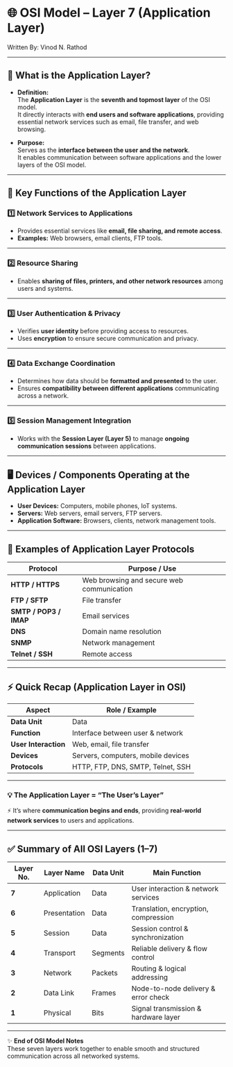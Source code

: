 # 🌐 OSI Model – Layer 7 (Application Layer)

Written By: Vinod N. Rathod  

---

## 📌 What is the Application Layer?

- **Definition:**  
  The **Application Layer** is the **seventh and topmost layer** of the OSI model.  
  It directly interacts with **end users and software applications**, providing essential network services such as email, file transfer, and web browsing.  

- **Purpose:**  
  Serves as the **interface between the user and the network**.  
  It enables communication between software applications and the lower layers of the OSI model.  

---

## 🔑 Key Functions of the Application Layer

### 1️⃣ Network Services to Applications  
- Provides essential services like **email, file sharing, and remote access**.  
- **Examples:** Web browsers, email clients, FTP tools.  

---

### 2️⃣ Resource Sharing  
- Enables **sharing of files, printers, and other network resources** among users and systems.  

---

### 3️⃣ User Authentication & Privacy  
- Verifies **user identity** before providing access to resources.  
- Uses **encryption** to ensure secure communication and privacy.  

---

### 4️⃣ Data Exchange Coordination  
- Determines how data should be **formatted and presented** to the user.  
- Ensures **compatibility between different applications** communicating across a network.  

---

### 5️⃣ Session Management Integration  
- Works with the **Session Layer (Layer 5)** to manage **ongoing communication sessions** between applications.  

---

## 🖥️ Devices / Components Operating at the Application Layer  
- **User Devices:** Computers, mobile phones, IoT systems.  
- **Servers:** Web servers, email servers, FTP servers.  
- **Application Software:** Browsers, clients, network management tools.  

---

## 📡 Examples of Application Layer Protocols  

| **Protocol** | **Purpose / Use** |
|---------------|-------------------|
| **HTTP / HTTPS** | Web browsing and secure web communication |
| **FTP / SFTP** | File transfer |
| **SMTP / POP3 / IMAP** | Email services |
| **DNS** | Domain name resolution |
| **SNMP** | Network management |
| **Telnet / SSH** | Remote access |

---

## ⚡ Quick Recap (Application Layer in OSI)

| **Aspect** | **Role / Example** |
|-------------|--------------------|
| **Data Unit** | Data |
| **Function** | Interface between user & network |
| **User Interaction** | Web, email, file transfer |
| **Devices** | Servers, computers, mobile devices |
| **Protocols** | HTTP, FTP, DNS, SMTP, Telnet, SSH |

---

### 💡 The Application Layer = “The User’s Layer”  
⚡ It’s where **communication begins and ends**, providing **real-world network services** to users and applications.  

---

## ✅ Summary of All OSI Layers (1–7)

| **Layer No.** | **Layer Name** | **Data Unit** | **Main Function** |
|---------------|----------------|----------------|--------------------|
| **7** | Application | Data | User interaction & network services |
| **6** | Presentation | Data | Translation, encryption, compression |
| **5** | Session | Data | Session control & synchronization |
| **4** | Transport | Segments | Reliable delivery & flow control |
| **3** | Network | Packets | Routing & logical addressing |
| **2** | Data Link | Frames | Node-to-node delivery & error check |
| **1** | Physical | Bits | Signal transmission & hardware layer |

---

✨ **End of OSI Model Notes**  
These seven layers work together to enable smooth and structured communication across all networked systems.